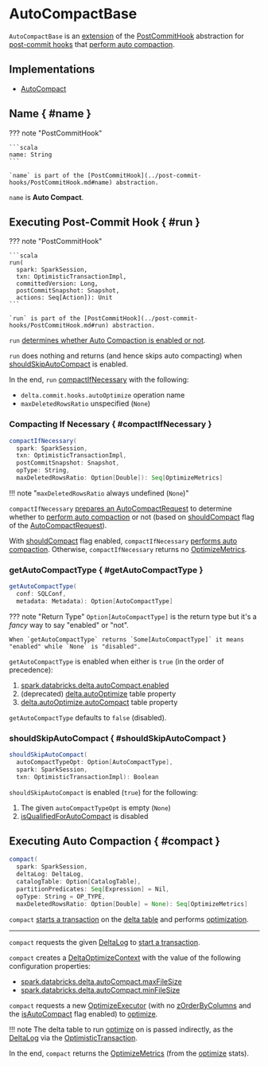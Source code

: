 # AutoCompactBase

`AutoCompactBase` is an [extension](#contract) of the [PostCommitHook](../post-commit-hooks/PostCommitHook.md) abstraction for [post-commit hooks](#implementations) that [perform auto compaction](#compact).

## Implementations

* [AutoCompact](AutoCompact.md)

## Name { #name }

??? note "PostCommitHook"

    ```scala
    name: String
    ```

    `name` is part of the [PostCommitHook](../post-commit-hooks/PostCommitHook.md#name) abstraction.

`name` is **Auto Compact**.

## Executing Post-Commit Hook { #run }

??? note "PostCommitHook"

    ```scala
    run(
      spark: SparkSession,
      txn: OptimisticTransactionImpl,
      committedVersion: Long,
      postCommitSnapshot: Snapshot,
      actions: Seq[Action]): Unit
    ```

    `run` is part of the [PostCommitHook](../post-commit-hooks/PostCommitHook.md#run) abstraction.

`run` [determines whether Auto Compaction is enabled or not](#getAutoCompactType).

`run` does nothing and returns (and hence skips auto compacting) when [shouldSkipAutoCompact](#shouldSkipAutoCompact) is enabled.

In the end, `run` [compactIfNecessary](#compactIfNecessary) with the following:

* `delta.commit.hooks.autoOptimize` operation name
* `maxDeletedRowsRatio` unspecified (`None`)

### Compacting If Necessary { #compactIfNecessary }

```scala
compactIfNecessary(
  spark: SparkSession,
  txn: OptimisticTransactionImpl,
  postCommitSnapshot: Snapshot,
  opType: String,
  maxDeletedRowsRatio: Option[Double]): Seq[OptimizeMetrics]
```

!!! note "`maxDeletedRowsRatio` always undefined (`None`)"

`compactIfNecessary` [prepares an AutoCompactRequest](AutoCompactUtils.md#prepareAutoCompactRequest) to determine whether to [perform auto compaction](#compact) or not (based on [shouldCompact](AutoCompactRequest.md#shouldCompact) flag of the [AutoCompactRequest](AutoCompactRequest.md)).

With [shouldCompact](AutoCompactRequest.md#shouldCompact) flag enabled, `compactIfNecessary` [performs auto compaction](#compact). Otherwise, `compactIfNecessary` returns no [OptimizeMetrics](../commands/optimize/OptimizeMetrics.md).

### getAutoCompactType { #getAutoCompactType }

```scala
getAutoCompactType(
  conf: SQLConf,
  metadata: Metadata): Option[AutoCompactType]
```

??? note "Return Type"
    `Option[AutoCompactType]` is the return type but it's a _fancy_ way to say "enabled" or "not".

    When `getAutoCompactType` returns `Some[AutoCompactType]` it means "enabled" while `None` is "disabled".

`getAutoCompactType` is enabled when either is `true` (in the order of precedence):

1. [spark.databricks.delta.autoCompact.enabled](../configuration-properties/index.md#autoCompact.enabled)
1. (deprecated) [delta.autoOptimize](../table-properties/DeltaConfigs.md#AUTO_OPTIMIZE) table property
1. [delta.autoOptimize.autoCompact](../table-properties/DeltaConfigs.md#AUTO_COMPACT) table property

`getAutoCompactType` defaults to `false` (disabled).

### shouldSkipAutoCompact { #shouldSkipAutoCompact }

```scala
shouldSkipAutoCompact(
  autoCompactTypeOpt: Option[AutoCompactType],
  spark: SparkSession,
  txn: OptimisticTransactionImpl): Boolean
```

`shouldSkipAutoCompact` is enabled (`true`) for the following:

1. The given `autoCompactTypeOpt` is empty (`None`)
1. [isQualifiedForAutoCompact](AutoCompactUtils.md#isQualifiedForAutoCompact) is disabled

## Executing Auto Compaction { #compact }

```scala
compact(
  spark: SparkSession,
  deltaLog: DeltaLog,
  catalogTable: Option[CatalogTable],
  partitionPredicates: Seq[Expression] = Nil,
  opType: String = OP_TYPE,
  maxDeletedRowsRatio: Option[Double] = None): Seq[OptimizeMetrics]
```

`compact` [starts a transaction](../DeltaLog.md#startTransaction) on the [delta table](../DeltaLog.md) and performs [optimization](../commands/optimize/OptimizeExecutor.md#optimize).

---

`compact` requests the given [DeltaLog](../DeltaLog.md) to [start a transaction](../DeltaLog.md#startTransaction).

`compact` creates a [DeltaOptimizeContext](../commands/optimize/DeltaOptimizeContext.md) with the value of the following configuration properties:

* [spark.databricks.delta.autoCompact.maxFileSize](../configuration-properties/index.md#spark.databricks.delta.autoCompact.maxFileSize)
* [spark.databricks.delta.autoCompact.minFileSize](../configuration-properties/index.md#spark.databricks.delta.autoCompact.minFileSize)

`compact` requests a new [OptimizeExecutor](../commands/optimize/OptimizeExecutor.md) (with no [zOrderByColumns](../commands/optimize/OptimizeExecutor.md#zOrderByColumns) and the [isAutoCompact](../commands/optimize/OptimizeExecutor.md#isAutoCompact) flag enabled) to [optimize](../commands/optimize/OptimizeExecutor.md#optimize).

!!! note
    The delta table to run [optimize](../commands/optimize/OptimizeExecutor.md#optimize) on is passed indirectly, as the [DeltaLog](../OptimisticTransaction.md#deltaLog) via the [OptimisticTransaction](../OptimisticTransaction.md).
  
In the end, `compact` returns the [OptimizeMetrics](../commands/optimize/OptimizeStats.md#toOptimizeMetrics) (from the [optimize](../commands/optimize/OptimizeExecutor.md#optimize) stats).
